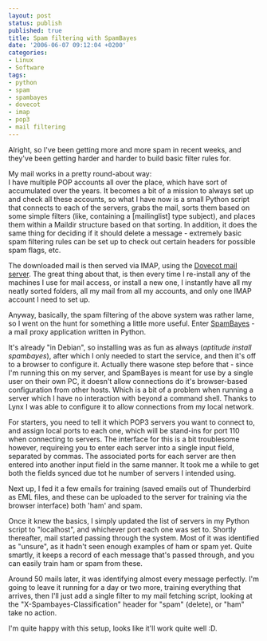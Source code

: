 ```yaml
---
layout: post
status: publish
published: true
title: Spam filtering with SpamBayes
date: '2006-06-07 09:12:04 +0200'
categories:
- Linux
- Software
tags:
- python
- spam
- spambayes
- dovecot
- imap
- pop3
- mail filtering
---
```


Alright, so I've been getting more and more spam in recent weeks, and
they've been getting harder and harder to build basic filter rules for.

My mail works in a pretty round-about way:\
I have multiple POP accounts all over the place, which have sort of
accumulated over the years. It becomes a bit of a mission to always set
up and check all these accounts, so what I have now is a small Python
script that connects to each of the servers, grabs the mail, sorts them
based on some simple filters (like, containing a \[mailinglist\] type
subject), and places them within a Maildir structure based on that
sorting. In addition, it does the same thing for deciding if it should
delete a message - extremely basic spam filtering rules can be set up to
check out certain headers for possible spam flags, etc.

The downloaded mail is then served via IMAP, using the [Dovecot mail
server](http://www.dovecot.org/). The great thing about that, is then
every time I re-install any of the machines I use for mail access, or
install a new one, I instantly have all my neatly sorted folders, all my
mail from all my accounts, and only one IMAP account I need to set up.

Anyway, basically, the spam filtering of the above system was rather
lame, so I went on the hunt for something a little more useful. Enter
[SpamBayes](http://spambayes.sourceforge.net/) - a mail proxy
application written in Python.

It's already "in Debian", so installing was as fun as always (*aptitude
install spambayes*), after which I only needed to start the service, and
then it's off to a browser to configure it. Actually there wasone step
before that - since I'm running this on my server, and SpamBayes is
meant for use by a single user on their own PC, it doesn't allow
connections do it's browser-based configuration from other hosts. Which
is a bit of a problem when running a server which I have no interaction
with beyond a command shell. Thanks to Lynx I was able to configure it
to allow connections from my local network.

For starters, you need to tell it which POP3 servers you want to connect
to, and assign local ports to each one, which will be stand-ins for port
110 when connecting to servers. The interface for this is a bit
troublesome however, requireing you to enter each server into a single
input field, separated by commas. The associated ports for each server
are then entered into another input field in the same manner. It took me
a while to get both the fields synced due tot he number of servers I
intended using.

Next up, I fed it a few emails for training (saved emails out of
Thunderbird as EML files, and these can be uploaded to the server for
training via the browser interface) both 'ham' and spam.

Once it knew the basics, I simply updated the list of servers in my
Python script to "localhost", and whichever port each one was set to.
Shortly thereafter, mail started passing through the system. Most of it
was identified as "unsure", as it hadn't seen enough examples of ham or
spam yet. Quite smartly, it keeps a record of each message that's passed
through, and you can easily train ham or spam from these.

Around 50 mails later, it was identifying almost every message
perfectly. I'm going to leave it running for a day or two more, training
everything that arrives, then I'll just add a single filter to my mail
fetching script, looking at the "X-Spambayes-Classification" header for
"spam" (delete), or "ham" take no action.

I'm quite happy with this setup, looks like it'll work quite well :D.
